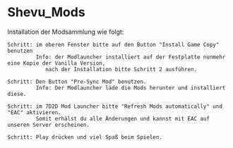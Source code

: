 # Shevu_Mods

Installation der Modsammlung wie folgt:

    Schritt: im oberen Fenster bitte auf den Button "Install Game Copy" benutzen 
             Info: der Modlauncher installiert auf der Festplatte nunmehr eine Kopie der Vanilla Version, 
                nach der Installation bitte Schritt 2 ausführen.

    Schritt: Den Button "Pre-Sync Mod" benutzen. 
             Info: Der Modlauncher läde die Mods herunter und installiert diese.

    Schritt: im 7D2D Mod Launcher bitte "Refresh Mods automatically" und "EAC" aktivieren. 
             Somit erhälst du alle Änderungen und kannst mit EAC auf unseren Server erscheinen.

    Schritt: Play drücken und viel Spaß beim Spielen.
